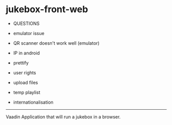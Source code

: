 jukebox-front-web
==============
- QUESTIONS
- emulator issue
- QR scanner doesn't work well (emulator)
- IP in android

- prettify
- user rights
- upload files
- temp playlist
- internationalisation
---------

Vaadin Application that will run a jukebox in a browser.